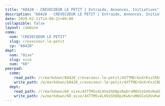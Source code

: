 ```yaml
---
title: "60420 - CREVECOEUR LE PETIT | Entraide, Annonces, Initiatives"
description: "60420 - CREVECOEUR LE PETIT | Entraide, Annonces, Initiatives"
date: 2020-01-11T14:09:21+09:00
collapsible: false
layout: commune
comm:
  nom: "CREVECOEUR LE PETIT"
  slug: crevecoeur-le-petit
  cp: "60420"
dept:
  nom: "Oise"
  slug: oise
  num: "60"
peerpad:
  comm:
    read_path: /r/markdown/60420_crevecoeur-le-petit/4XTTMErGnXrKszCRbvC9kwU8VkPt8FgoECE44UMRUp8M3XB7Y
    write_path: /w/markdown/60420_crevecoeur-le-petit/4XTTMErGnXrKszCRbvC9kwU8VkPt8FgoECE44UMRUp8M3XB7Y-K3TgU4wVkwwrw2WKe3W2FEBCGDALQnS9v8XyQhPeXQAS5zpFetxr7MRsau8kP14YZajxaymaCZ7PTEAPKfN8UHTYJnPjR6wXX5jAa6iNU7kLEtzMRNQoBAp3Pw8Dt6xTLK1x65Cn
  dept:
    read_path: /r/markdown/60_oise/4XTTM5v4LHVeShD8pzKwbruMASSzGXUvKwGPyPNR6Aq6aruGY
    write_path: /w/markdown/60_oise/4XTTM5v4LHVeShD8pzKwbruMASSzGXUvKwGPyPNR6Aq6aruGY-K3TgTfEPmBuMGxs3WizC7aafmuSUvuvwsE7nM986pS4fEczEhokrfL1mXNtU722XatpEcDhfhLf5xd24JkCKBD4DcQHeF5CYjEkAVzDN3PuQerZfYGZ5zy2XFcJNh2Z1pYjLoQTn
---
```


